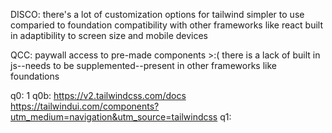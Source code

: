 <!--
MetalMouths: Aidan Wong, Brian Liu
SoftDev
K22 - Testing On-Ramps
2024-11-18
time spent: 0.4
-->

DISCO: there's a lot of customization options for tailwind
simpler to use comparied to foundation
compatibility with other frameworks like react
built in adaptibility to screen size and mobile devices

QCC:
paywall access to pre-made components >:(
there is a lack of built in js--needs to be supplemented--present in other frameworks like foundations

q0: 1
q0b:
https://v2.tailwindcss.com/docs
https://tailwindui.com/components?utm_medium=navigation&utm_source=tailwindcss
q1:
